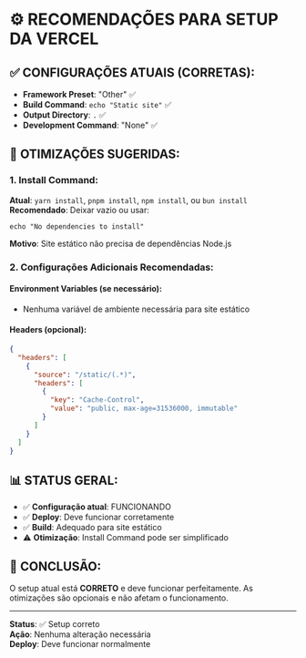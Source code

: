 # ⚙️ RECOMENDAÇÕES PARA SETUP DA VERCEL

## ✅ **CONFIGURAÇÕES ATUAIS (CORRETAS):**
- **Framework Preset**: "Other" ✅
- **Build Command**: `echo "Static site"` ✅
- **Output Directory**: `.` ✅
- **Development Command**: "None" ✅

## 🔧 **OTIMIZAÇÕES SUGERIDAS:**

### **1. Install Command:**
**Atual**: `yarn install`, `pnpm install`, `npm install`, ou `bun install`
**Recomendado**: Deixar vazio ou usar:
```
echo "No dependencies to install"
```

**Motivo**: Site estático não precisa de dependências Node.js

### **2. Configurações Adicionais Recomendadas:**

#### **Environment Variables** (se necessário):
- Nenhuma variável de ambiente necessária para site estático

#### **Headers** (opcional):
```json
{
  "headers": [
    {
      "source": "/static/(.*)",
      "headers": [
        {
          "key": "Cache-Control",
          "value": "public, max-age=31536000, immutable"
        }
      ]
    }
  ]
}
```

## 📊 **STATUS GERAL:**
- ✅ **Configuração atual**: FUNCIONANDO
- ✅ **Deploy**: Deve funcionar corretamente
- ✅ **Build**: Adequado para site estático
- ⚠️ **Otimização**: Install Command pode ser simplificado

## 🎯 **CONCLUSÃO:**
O setup atual está **CORRETO** e deve funcionar perfeitamente. As otimizações são opcionais e não afetam o funcionamento.

---

**Status**: ✅ Setup correto  
**Ação**: Nenhuma alteração necessária  
**Deploy**: Deve funcionar normalmente

